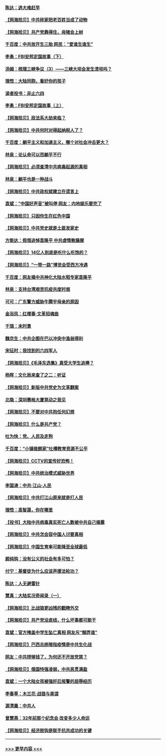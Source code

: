 #### [陈达：逃大难赶早](../pages/nsc993/n12993569.md?t=06022351) 
#### [【网海拾贝】中共砖家把老百姓当成了动物](../pages/nsc993/n12993483.md?t=06022351) 
#### [【网海拾贝】共产党靠得住，母猪会上树](../pages/nsc993/n12990730.md?t=06022351) 
#### [千百度：中共放开生三胎 网民：“爱谁生谁生”](../pages/nsc993/n12990644.md?t=06022351) 
#### [李勇：FBI安邦定国故事（下）](../pages/nsc993/n12987854.md?t=06022351) 
#### [汤姆：梳理三峡争议（3）——三峡大坝会发生溃坝吗？](../pages/nsc993/n12989806.md?t=06022351) 
#### [理悟：大陆同胞，看好你的孩子](../pages/nsc993/n12989778.md?t=06022351) 
#### [读者投书：非止六四](../pages/nsc993/n12989673.md?t=06022351) 
#### [李勇：FBI安邦定国故事（上）](../pages/nsc993/n12987749.md?t=06022351) 
#### [【网海拾贝】政法系大劫来临？](../pages/nsc993/n12987596.md?t=06022351) 
#### [【网海拾贝】中共何时对得起纳税人了？](../pages/nsc993/n12985578.md?t=06022351) 
#### [千百度：躺平主义和加速主义，哪个对社会冲击更大？](../pages/nsc993/n12985512.md?t=06022351) 
#### [林泉：论认命可以而躺平不行](../pages/nsc993/n12985505.md?t=06022351) 
#### [【网海拾贝】必须查清中共病毒起源的真相](../pages/nsc993/n12984276.md?t=06022351) 
#### [林泉：躺平也是一种战斗](../pages/nsc993/n12984194.md?t=06022351) 
#### [【网海拾贝】中共政权就建立在谎言上](../pages/nsc993/n12981880.md?t=06022351) 
#### [袁斌：“中国好声音”被叫停 网友：内地娱乐要完了](../pages/nsc993/n12981826.md?t=06022351) 
#### [【网海拾贝】只因你生在红色中国](../pages/nsc993/n12979096.md?t=06022351) 
#### [【网海拾贝】中共党史就是土匪发家史](../pages/nsc993/n12976478.md?t=06022351) 
#### [方能达：假借追悼袁隆平 中共虚情散臊腥](../pages/nsc993/n12976396.md?t=06022351) 
#### [【网海拾贝】14亿人到底是吃什么吃饱的？](../pages/nsc993/n12974125.md?t=06022351) 
#### [【网海拾贝】“一带一路”博览会受西方冷遇](../pages/nsc993/n12971787.md?t=06022351) 
#### [千百度：网友揭中共神化大陆水稻专家袁隆平](../pages/nsc993/n12971733.md?t=06022351) 
#### [林泉：支持台湾艰苦抗疫共度时艰](../pages/nsc993/n12971350.md?t=06022351) 
#### [可可：广东警方威胁牛腾宇母亲的原因](../pages/nsc993/n12971100.md?t=06022351) 
#### [金浴凤：红楼春·文革招魂曲](../pages/nsc993/n12970354.md?t=06022351) 
#### [千瑞：末时景](../pages/nsc993/n12970337.md?t=06022351) 
#### [魏京生：中共企图在巴以冲突中渔翁得利](../pages/nsc993/n12970286.md?t=06022351) 
#### [宋征时：我找到的六四军人](../pages/nsc993/n12970213.md?t=06022351) 
#### [【网海拾贝】《毛泽东选集》真受大学生追捧？](../pages/nsc993/n12968779.md?t=06022351) 
#### [杨晖：文化局来查了之二：听证](../pages/nsc993/n12966528.md?t=06022351) 
#### [【网海拾贝】新版中共党史为文革翻案](../pages/nsc993/n12967526.md?t=06022351) 
#### [北隐：深圳赛格大厦晃动之我见](../pages/nsc993/n12967393.md?t=06022351) 
#### [【网海拾贝】不要对中共抱任何幻想](../pages/nsc993/n12965222.md?t=06022351) 
#### [【网海拾贝】什么是共产党？](../pages/nsc993/n12962781.md?t=06022351) 
#### [吐为快：党、人民及走狗](../pages/nsc993/n12962747.md?t=06022351) 
#### [千百度：“小镇做题家”吐槽教育资源不公平](../pages/nsc993/n12962705.md?t=06022351) 
#### [【网海拾贝】CCTV的宣传好恐怖！](../pages/nsc993/n12959984.md?t=06022351) 
#### [【网海拾贝】中共统治模式威胁世界](../pages/nsc993/n12957622.md?t=06022351) 
#### [李国涛：中共‧江山‧人民](../pages/nsc993/n12957502.md?t=06022351) 
#### [【网海拾贝】中共打江山原来就是打人民](../pages/nsc993/n12954345.md?t=06022351) 
#### [理悟：高智晟，你在哪里](../pages/nsc993/n12953115.md?t=06022351) 
#### [【投书】大陆中共病毒真实死亡人数被中共自己揭露](../pages/nsc993/n12953050.md?t=06022351) 
#### [【网海拾贝】中共怎会容中国人讨要真相](../pages/nsc993/n12952161.md?t=06022351) 
#### [【网海拾贝】中国生育率可能降至全球最低](../pages/nsc993/n12948793.md?t=06022351) 
#### [颜纯钩：没有公义的社会有多可怕？](../pages/nsc993/n12947626.md?t=06022351) 
#### [付宁：基督徒为什么应该声援法轮功？](../pages/nsc993/n12947233.md?t=06022351) 
#### [陈达：人无避雷针](../pages/nsc993/n12947098.md?t=06022351) 
#### [慧真：大陆实况奇闻录（一）](../pages/nsc993/n12945811.md?t=06022351) 
#### [【网海拾贝】比战狼更凶残的戳瞎外交](../pages/nsc993/n12945717.md?t=06022351) 
#### [【网海拾贝】共产党没底线，什么坏事都可能干](../pages/nsc993/n12942090.md?t=06022351) 
#### [袁斌：官方掩盖中学生坠亡真相 网友斥“糊弄谁”](../pages/nsc993/n12942029.md?t=06022351) 
#### [【网海拾贝】巴西总统暗指疫情是中共生化战](../pages/nsc993/n12938999.md?t=06022351) 
#### [网友：中共捞够钱了，为何还不开放党禁？](../pages/nsc993/n12938952.md?t=06022351) 
#### [【网海拾贝】俄国恃强凌弱，中共恶贯满盈](../pages/nsc993/n12936626.md?t=06022351) 
#### [袁斌：一个大陆女孩被强奸后报警的屈辱经历](../pages/nsc993/n12936547.md?t=06022351) 
#### [李春草：木兰花·战狼与美谍](../pages/nsc993/n12935995.md?t=06022351) 
#### [源清晨：中共人](../pages/nsc993/n12935589.md?t=06022351) 
#### [曾慧燕：32年前那个纪念会 改变多少人命运](../pages/nsc993/n12934233.md?t=06022351) 
#### [【网海拾贝】经济脱钩是联手抗共成功的关键](../pages/nsc993/n12934176.md?t=06022351) 

----
#### [ >>> 更早内容 <<< ](../indexes/nsc993-earlier.md)
